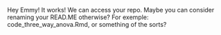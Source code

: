 Hey Emmy! 
It works! We can access your repo.
Maybe you can consider renaming your READ.ME otherwise? For exemple: code_three_way_anova.Rmd, or something of the sorts? 
